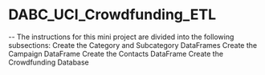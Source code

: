 # DABC_UCI_Crowdfunding_ETL

-- The instructions for this mini project are divided into the following subsections:
Create the Category and Subcategory DataFrames
Create the Campaign DataFrame
Create the Contacts DataFrame
Create the Crowdfunding Database
